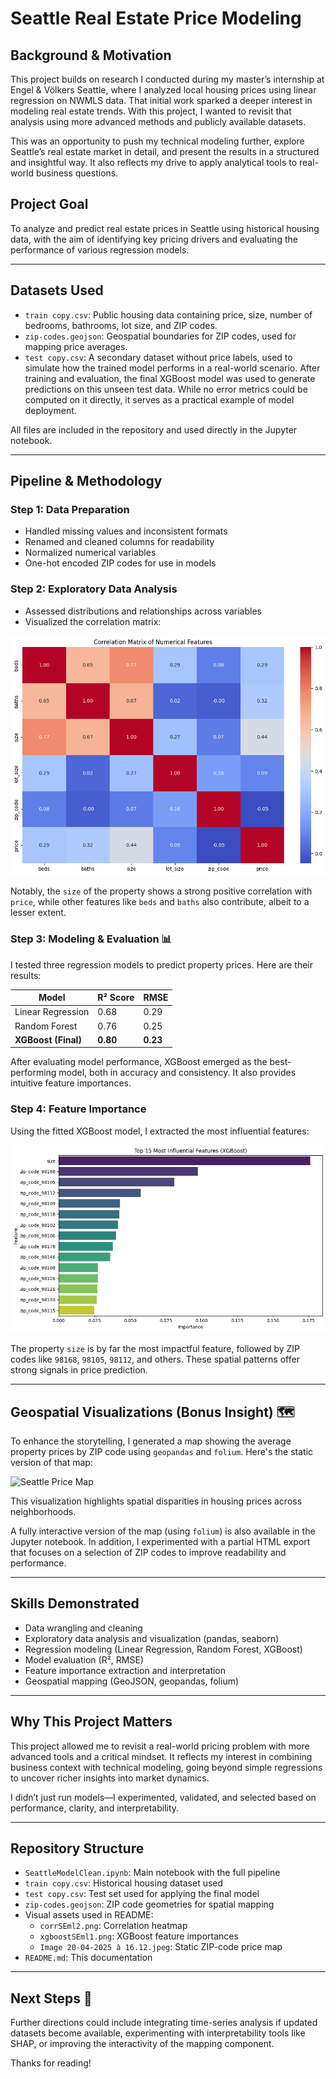 # Seattle Real Estate Price Modeling

## Background & Motivation

This project builds on research I conducted during my master’s internship at Engel & Völkers Seattle, where I analyzed local housing prices using linear regression on NWMLS data. That initial work sparked a deeper interest in modeling real estate trends. With this project, I wanted to revisit that analysis using more advanced methods and publicly available datasets.

This was an opportunity to push my technical modeling further, explore Seattle’s real estate market in detail, and present the results in a structured and insightful way. It also reflects my drive to apply analytical tools to real-world business questions.

## Project Goal

To analyze and predict real estate prices in Seattle using historical housing data, with the aim of identifying key pricing drivers and evaluating the performance of various regression models.

---

## Datasets Used

- `train copy.csv`: Public housing data containing price, size, number of bedrooms, bathrooms, lot size, and ZIP codes.
- `zip-codes.geojson`: Geospatial boundaries for ZIP codes, used for mapping price averages.
- `test copy.csv`: A secondary dataset without price labels, used to simulate how the trained model performs in a real-world scenario. After training and evaluation, the final XGBoost model was used to generate predictions on this unseen test data. While no error metrics could be computed on it directly, it serves as a practical example of model deployment.

All files are included in the repository and used directly in the Jupyter notebook.

---

## Pipeline & Methodology

### Step 1: Data Preparation
- Handled missing values and inconsistent formats
- Renamed and cleaned columns for readability
- Normalized numerical variables
- One-hot encoded ZIP codes for use in models

### Step 2: Exploratory Data Analysis
- Assessed distributions and relationships across variables
- Visualized the correlation matrix:

![Correlation Matrix](corrSEml2.png)

Notably, the `size` of the property shows a strong positive correlation with `price`, while other features like `beds` and `baths` also contribute, albeit to a lesser extent.

### Step 3: Modeling & Evaluation 📊

I tested three regression models to predict property prices. Here are their results:

| Model           | R² Score | RMSE |
|----------------|----------|------|
| Linear Regression | 0.68     | 0.29 |
| Random Forest     | 0.76     | 0.25 |
| **XGBoost (Final)**   | **0.80** | **0.23** |

After evaluating model performance, XGBoost emerged as the best-performing model, both in accuracy and consistency. It also provides intuitive feature importances.

### Step 4: Feature Importance

Using the fitted XGBoost model, I extracted the most influential features:

![XGBoost Importance](xgboostSEml1.png)

The property `size` is by far the most impactful feature, followed by ZIP codes like `98168`, `98105`, `98112`, and others. These spatial patterns offer strong signals in price prediction.

---

## Geospatial Visualizations (Bonus Insight) 🗺️

To enhance the storytelling, I generated a map showing the average property prices by ZIP code using `geopandas` and `folium`. Here's the static version of that map:

![Seattle Price Map](Image%2020-04-2025%20%C3%A0%2016.12.jpeg)

This visualization highlights spatial disparities in housing prices across neighborhoods.

A fully interactive version of the map (using `folium`) is also available in the Jupyter notebook. In addition, I experimented with a partial HTML export that focuses on a selection of ZIP codes to improve readability and performance.

---

## Skills Demonstrated

- Data wrangling and cleaning
- Exploratory data analysis and visualization (pandas, seaborn)
- Regression modeling (Linear Regression, Random Forest, XGBoost)
- Model evaluation (R², RMSE)
- Feature importance extraction and interpretation
- Geospatial mapping (GeoJSON, geopandas, folium)

---

## Why This Project Matters

This project allowed me to revisit a real-world pricing problem with more advanced tools and a critical mindset. It reflects my interest in combining business context with technical modeling, going beyond simple regressions to uncover richer insights into market dynamics.

I didn’t just run models—I experimented, validated, and selected based on performance, clarity, and interpretability.

---

## Repository Structure

- `SeattleModelClean.ipynb`: Main notebook with the full pipeline
- `train copy.csv`: Historical housing dataset used
- `test copy.csv`: Test set used for applying the final model
- `zip-codes.geojson`: ZIP code geometries for spatial mapping
- Visual assets used in README:
  - `corrSEml2.png`: Correlation heatmap
  - `xgboostSEml1.png`: XGBoost feature importances
  - `Image 20-04-2025 à 16.12.jpeg`: Static ZIP-code price map
- `README.md`: This documentation

---

## Next Steps 🚀

Further directions could include integrating time-series analysis if updated datasets become available, experimenting with interpretability tools like SHAP, or improving the interactivity of the mapping component.

Thanks for reading!

